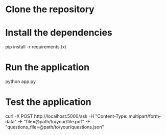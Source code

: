 # Clone the repository

# Install the dependencies
pip install -r requirements.txt

# Run the application
python app.py

# Test the application
curl -X POST http://localhost:5000/ask -H "Content-Type: multipart/form-data" -F "file=@path/to/your/file.pdf" -F "questions_file=@path/to/your/questions.json"
